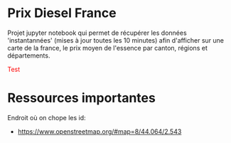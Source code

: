 <style>

  div#test {
  color : RED;
  }
  
</style>


# Prix Diesel France
Projet jupyter notebook qui permet de récupérer les données 'instantannées' (mises à jour toutes les 10 minutes) afin d'afficher sur une carte de la france, le prix moyen de l'essence par canton, régions et départements.


<div id="test"> <p> Test </p> </div>



# Ressources importantes
Endroit où on chope les id:
  * https://www.openstreetmap.org/#map=8/44.064/2.543
